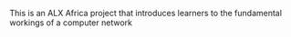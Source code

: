 This is an ALX Africa project that introduces learners to the fundamental workings of a computer network
